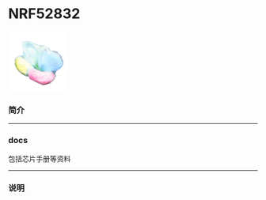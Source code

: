 ﻿
# NRF52832  

[![sites](docs/mcuyun.png)](http://www.mcuyun.com)

### 简介



---

### docs

包括芯片手册等资料

---

### 说明


